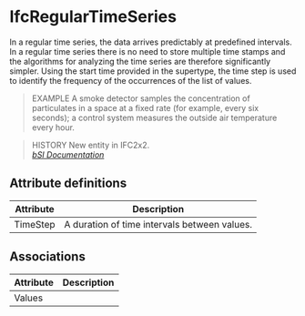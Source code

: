 IfcRegularTimeSeries
====================
In a regular time series, the data arrives predictably at predefined
intervals. In a regular time series there is no need to store multiple time
stamps and the algorithms for analyzing the time series are therefore
significantly simpler. Using the start time provided in the supertype, the
time step is used to identify the frequency of the occurrences of the list of
values.  
  
> EXAMPLE  A smoke detector samples the concentration of particulates in a
> space at a fixed rate (for example, every six seconds); a control system
> measures the outside air temperature every hour.  
  
> HISTORY  New entity in IFC2x2.  
[ _bSI
Documentation_](https://standards.buildingsmart.org/IFC/DEV/IFC4_2/FINAL/HTML/schema/ifcdatetimeresource/lexical/ifcregulartimeseries.htm)


Attribute definitions
---------------------
| Attribute   | Description                                  |
|-------------|----------------------------------------------|
| TimeStep    | A duration of time intervals between values. |

Associations
------------
| Attribute   | Description   |
|-------------|---------------|
| Values      |               |

